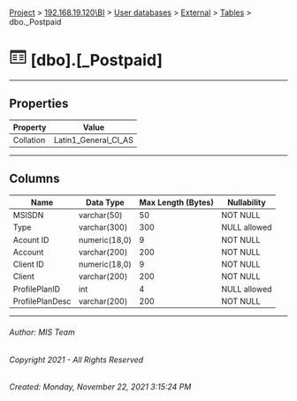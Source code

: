 #### 

[Project](../../../../index.md) > [192.168.19.120\\BI](../../../index.md) > [User databases](../../index.md) > [External](../index.md) > [Tables](Tables.md) > dbo._Postpaid

# ![Tables](../../../../Images/Table32.png) [dbo].[_Postpaid]

---

## <a name="#properties"></a>Properties

| Property | Value |
|---|---|
| Collation | Latin1_General_CI_AS |


---

## <a name="#columns"></a>Columns

| Name | Data Type | Max Length (Bytes) | Nullability |
|---|---|---|---|
| MSISDN | varchar(50) | 50 | NOT NULL |
| Type | varchar(300) | 300 | NULL allowed |
| Acount ID | numeric(18,0) | 9 | NOT NULL |
| Account | varchar(200) | 200 | NOT NULL |
| Client ID | numeric(18,0) | 9 | NOT NULL |
| Client | varchar(200) | 200 | NOT NULL |
| ProfilePlanID | int | 4 | NULL allowed |
| ProfilePlanDesc | varchar(200) | 200 | NOT NULL |


---

###### Author:  MIS Team

###### Copyright 2021 - All Rights Reserved

###### Created: Monday, November 22, 2021 3:15:24 PM

